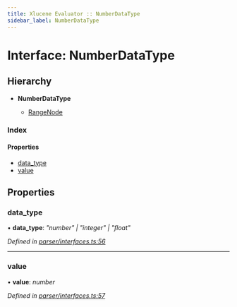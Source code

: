 ```yaml
---
title: Xlucene Evaluator :: NumberDataType
sidebar_label: NumberDataType
---
```


# Interface: NumberDataType

## Hierarchy

* **NumberDataType**

  * [RangeNode](rangenode.md)

### Index

#### Properties

* [data_type](numberdatatype.md#data_type)
* [value](numberdatatype.md#value)

## Properties

###  data_type

• **data_type**: *"number" | "integer" | "float"*

*Defined in [parser/interfaces.ts:56](https://github.com/terascope/teraslice/blob/7cdb60b1/packages/xlucene-evaluator/src/parser/interfaces.ts#L56)*

___

###  value

• **value**: *number*

*Defined in [parser/interfaces.ts:57](https://github.com/terascope/teraslice/blob/7cdb60b1/packages/xlucene-evaluator/src/parser/interfaces.ts#L57)*
